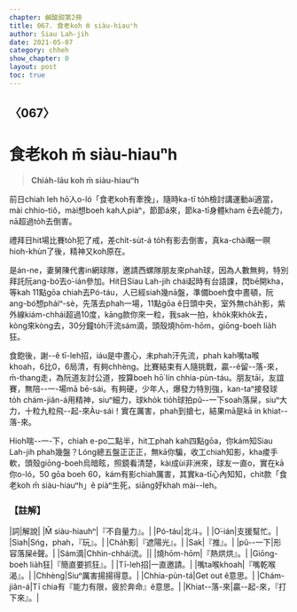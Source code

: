 ```yaml
---
chapter: 鹹酸甜第2冊
title: 067. 食老koh m̄ siàu-hiauⁿh
author: Siau Lah-jih
date: 2021-05-07
category: chheh
show_chapter: 0
layout: post
toc: true
---
```


## 〈067〉
# 食老koh m̄ siàu-hiauⁿh
> **Chia̍h-lāu koh m̄ siàu-hiauⁿh**

前日chiah leh hō͘人o-ló「食老koh有牽挽」，隨時ka-tī to̍h檢討講運動ài適當，mài chhio-tiô，mài想boeh kah人piàⁿ，節節á來，節ka-tī身體kham ē去ê能力，nā超過to̍h去倒害。

禮拜日hit場比賽to̍h犯了戒，差chi̍t-su̍t-á to̍h有影去倒害，真ka-chài睏一暝hioh-khùn了後，精神又koh原在。

是án-ne，妻舅陳代書in網球隊，邀請西螺隊朋友來phah球，因為人數無夠，特別拜託阮ang-bó͘去o͘-ián參加。Hit日Siau Lah-jih chái起時有台語課，閃bē開kha，等kah 11點gōa chiah去Pó-táu，人已經siah幾nā盤，準備boeh食中晝頓，阮ang-bó͘想pháiⁿ-sè，先落去phah一場，11點gōa ê日頭中央，室外無cha̍h影，紫外線kiám-chhái超過10度，kāng款你來一粒，我sak一拍，kho̍k來kho̍k去，kòng來kòng去，30分鐘to̍h汗流sám滴，頭殼燒hōm-hōm，giōng-boeh lia̍h狂。

食飽後，謝--ê tī-leh招，iáu是中晝心，未phah汗先流，phah kah嘴ta喉khoah，6比0，6局清，有夠chhèng。比賽結束有人隨挑戰，贏--ê留--落-來，m̄-thang走，為阮道友討公道，按算boeh hō͘ lín chhia-pùn-táu。朋友tāi，友誼賽，無陪--一-場mā bē-sái。有夠硬，少年人，爆發力特別強，kan-taⁿ接發球to̍h chám-jiân-á用精神，siuⁿ細力，球kho̍k tio̍h球拍pŭ--一下soah落屎，siuⁿ大力，十粒九粒飛--起-來Àu-sái！實在厲害，phah到搶七，結果mā是kā in khiat--落-來。

Hioh喘--一-下，chiah e-po͘二點半，hit工phah kah四點gōa，你kám知Siau Lah-jih phah幾盤？Lóng總五盤正正正，無kā你騙，收工chiah知影，kha痠手軟，頭殼giōng-boeh烏暗眩，照鏡看清楚，kài成ùi非洲來，球友一直o，實在kā你o-ló，50 gōa boeh 60，kám有影chiah厲害，其實ka-tī心內知知，chit款「食老koh m̄ siàu-hiauⁿh」ê piàⁿ生死，siāng好khah mài--leh。

### 【註解】

|詞|解說|
|M̄ siàu-hiauhⁿ|『不自量力』。|
|Pó-táu|北斗。|
|O͘-ián|支援幫忙。|
|Siah|Sńg，phah，『玩』。|
|Cha̍h影|『遮陽光』。|
|Sak|『推』。|
|pŭ--一下|形容落屎ê聲。|
|Sám滴|Chhìn-chhái流。||
|燒hōm-hōm|『熱烘烘』。|
|Giōng-boeh lia̍h狂|『簡直要抓狂』。|
|Tī-leh招|一直邀請。|
|嘴ta喉khoah|『嘴乾喉渴』。|
|Chhèng|Siuⁿ厲害揚揚得意。|
|Chhia-pùn-tá|Get out ê意思。|
|Chám-jiân-á|Tī chia有『能力有限，疲於奔命』ê意思。|
|Khiat--落-來|贏--起-來，『打下來』。|

